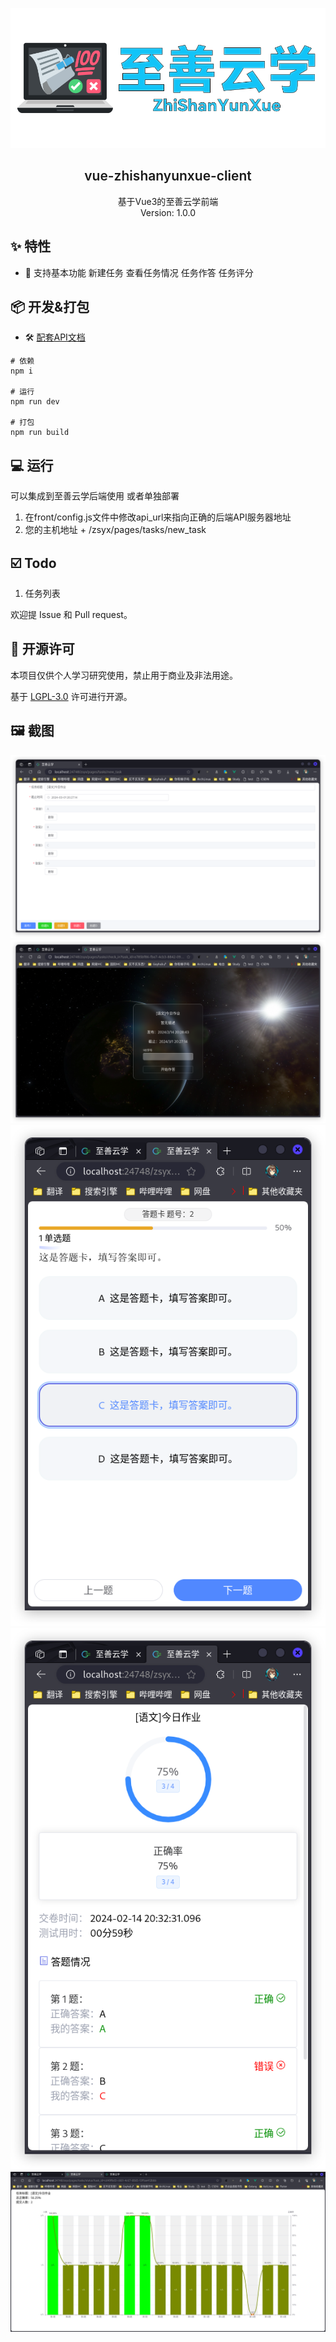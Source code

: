 ![项目Logo](images/README/zsyx_logo_big.png "项目Logo")

<h2 align="center" style="font-weight: 600">vue-zhishanyunxue-client</h2>
<p align="center">
    基于Vue3的<a>至善云学</a>前端
    <br />
    Version: 1.0.0
</p>

## ✨ 特性

- 📔 支持基本功能 新建任务 查看任务情况 任务作答 任务评分

## 📦️ 开发&打包

- 🛠 [配套API文档](https://apifox.com/apidoc/shared-df1fc889-ef10-4dfa-a199-1e75da2160a3)

```shell
# 依赖
npm i

# 运行
npm run dev

# 打包
npm run build
```

## 💻 运行

可以集成到至善云学后端使用 或者单独部署

1. 在front/config.js文件中修改api_url来指向正确的后端API服务器地址
2. 您的主机地址 + /zsyx/pages/tasks/new_task

## ☑️ Todo

1. 任务列表

欢迎提 Issue 和 Pull request。

## 📜 开源许可

本项目仅供个人学习研究使用，禁止用于商业及非法用途。

基于 [LGPL-3.0](https://www.gnu.org/licenses/lgpl-3.0.en.html#license-tex) 许可进行开源。

## 🖼️ 截图

![1720975027237](images/README/new-task.png "教师新建任务")
![1720975167102](images/README/user-check.png "身份登记页")
![1720975368977](images/README/task.png "答题页")
![1720975400880](images/README/task-report.png "答题报告页")
![1720975408252](images/README/task-statue.png "作答报告页")

